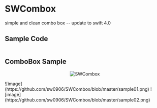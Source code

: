 # SWCombox
simple and clean combo box --  update to swift 4.0

## Sample Code
```swift

```


## ComboBox Sample
<p align="center" >
  <img src="https://github.com/sw0906/SWCombox/blob/master/sample01.png" alt="SWCombox" title="SWCombox">
</p>
![image](https://github.com/sw0906/SWCombox/blob/master/sample01.png) 
![image](https://github.com/sw0906/SWCombox/blob/master/sample02.png)


